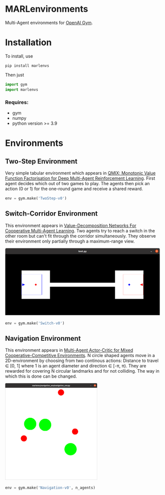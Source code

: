 # MARLenvironments
Multi-Agent environments for [OpenAI Gym](https://github.com/openai/gym).

# Installation
To install, use 
```
pip install marlenvs
```
Then just 
```python
import gym
import marlenvs
```

### Requires:
  - gym
  - numpy
  - python version >= 3.9

# Environments

## Two-Step Environment
Very simple tabular environment which appears in [QMIX: Monotonic Value Function Factorisation for Deep Multi-Agent Reinforcement Learning](https://arxiv.org/abs/1803.11485). First agent decides which out of two games to play. The agents then pick an action (0 or 1) for the one-round game and receive a shared reward.

```python
env = gym.make('TwoStep-v0')
```

## Switch-Corridor Environment
This environment appears in [Value-Decomposition Networks For Cooperative
Multi-Agent Learning](https://arxiv.org/pdf/1706.05296.pdf). Two agents try to reach a switch in the other room but can't fit through the corridor simultaneously. They observe their environment only partially through a maximum-range view.

<p align="left">
  <img src="readme_images/switch_env.png" width="700" title="Switch-Corridor Environment">
</p>

```python
env = gym.make('Switch-v0')
```

## Navigation Environment
This environment appears in [Multi-Agent Actor-Critic for Mixed Cooperative-Competitive Environments](https://arxiv.org/pdf/1706.02275). N circle shaped agents move in a 2D-environment by choosing from two continous actions: Distance to travel ∈ [0, 1] where 1 is an agent diameter and direction ∈ [-π, π).
They are rewarded for covering N circular landmarks and for not colliding. The way in which this is done can be changed.

<p align="left">
  <img src="readme_images/navigation_env.png" width="300" title="Navigation Environment">
</p>

```python
env = gym.make('Navigation-v0', n_agents)
```


